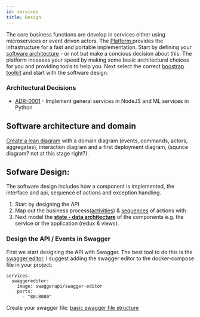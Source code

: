 ```yaml
---
id: services
title: Design
---
```

The core business functions are develop in services either using microservices or event driven actors. The [Platform ](../plattform.md) provides the infrastructure for a fast and portable implementation. Start by defining your [software architecture](architecture.md) - or not but make a concious decision about this. The platform inceases your speed by making some basic architectural choices for you and providing tools to help you. Next select the correct [boostrap toolkit](bootstrap.md) and start with the software design. 

### **Architectural Decisions**

<!-- adrlog -->

- [ADR-0001](adr/0001-implement-general-services-in-nodejs-and-ml-services-in-python) - Implement general services in NodeJS and ML services in Python

<!-- adrlogstop -->

## Software architecture and domain 
[Create a lean diagram](../architecture/) with a domain diagram \(events, commands, actors, aggregates\), interaction diagram and a first deployment diagram, \(squnce diagram? not at this stage right?\).

## Sofware Design: 
The software design includes how a component is implemented, the interface and api, sequence of actions and exception handling.
1. Start by designing the API
2. Map out the business process([activities](http://plantuml.com/activity-diagram-beta)) & [sequences](http://plantuml.com/sequence-diagram) of actions with 
3. Next model the **[state - data architecture](http://plantuml.com/state-diagram)** of the components e.g. the service or the application (redux & views).

### Design the API / Events in Swagger
First we start designing the API with Swagger. The best tool to do this is the [swagger editor](https://github.com/swagger-api/swagger-editor). I suggest adding the swagger editor to the docker-compose file in your project:

```text
services:
  swaggereditor:
    image: swaggerapi/swagger-editor
    ports:
      - "80:8080"
```

Create your swagger file: [basic swagger file structure](https://swagger.io/docs/specification/2-0/basic-structure/)
